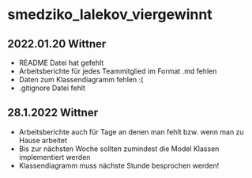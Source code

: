 # smedziko_lalekov_viergewinnt

## 2022.01.20 Wittner

* README Datei hat gefehlt
* Arbeitsberichte für jedes Teammitglied im Format .md fehlen
* Daten zum Klassendiagramm fehlen :(
* .gitignore Datei fehlt

## 28.1.2022 Wittner
* Arbeitsberichte auch für Tage an denen man fehlt bzw. wenn man zu Hause arbeitet
* Bis zur nächsten Woche sollten zumindest die Model Klassen implementiert werden
* Klassendiagramm muss nächste Stunde besprochen werden!